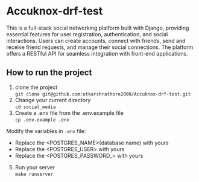 # Accuknox-drf-test
This is a full-stack social networking platform built with Django, providing essential features for user registration, authentication, and social interactions. Users can create accounts, connect with friends, send and receive friend requests, and manage their social connections. The platform offers a RESTful API for seamless integration with front-end applications.


## How to run the project
1. clone the project <br>
``` git clone git@github.com:utkarshrathore2000/Accuknox-drf-test.git ```
2. Change your current directory <br>
```cd social_media```
3. Create a .env file from the .env.example file <br>
```cp .env.example .env```

Modify the variables in `.env` file:
- Replace the <POSTGRES_NAME>(database name) with yours 
- Replace the <POSTGRES_USER> with yours 
- Replace the <POSTGRES_PASSWORD_> with yours 

5. Run your server <br>
```make runserver```

   